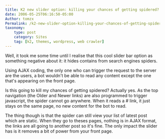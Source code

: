```yaml
---
title: K2 new slider option: killing your chances of getting spidered?
date: 2006-05-25T06:16:50-05:00
Author: tomzx
Permalink: /k2-new-slider-option-killing-your-chances-of-getting-spidered/
taxonomy:
    type: post
    category: Sites
    tag: [k2, themes, wordpress, web crawler]
---
```


Well, it took me some time until I realise that this cool slider bar option as something negative about it: it hides contains from search engines spiders.

Using AJAX coding, the only one who can trigger the request to the server are the users, a bot wouldn't be able to read any content except the one that's appearing on the front page.

Is this going to kill my chances of getting spidered?
Actually yes. As the top navigation (the ­­Older and Newer links) are also programmed to trigger javascript, the spider cannot go anywhere. When it reads a # link, it just stays on the same page, no new content for the bot to read.

The thing though is that the spider can still view your list of latest post which are static. When they go to theses pages, nothing is in AJAX format, the links are all going to another post so it's fine. The only impact the slider has is it removes a bit of power from your front page.
